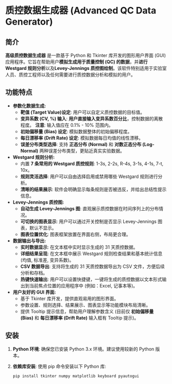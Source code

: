 # 质控数据生成器 (Advanced QC Data Generator)

## 简介

**高级质控数据生成器**  是一款基于 Python 和 Tkinter 库开发的图形用户界面 (GUI) 应用程序。它旨在帮助用户**模拟生成用于质量控制 (QC) 的数据**，并**进行 Westgard 规则分析**以及**Levey-Jennings 质控图绘制**。该软件特别适用于实验室人员、质控工程师以及任何需要进行质控数据分析和模拟的用户。

## 功能特点

* **参数化数据生成:**
    *  **靶值 (Target Value)设定**:  用户可以自定义质控数据的目标值。
    *  **变异系数 (CV, %) 输入**:  **用户直接输入变异系数百分比**，控制数据的离散程度。  **注意**:  输入值应在 0.1% - 10% 范围内。
    *  **初始偏移量 (Bias) 设定**:  模拟数据整体的初始偏移程度。
    *  **每日漂移率 (Drift Rate) 设定**:  模拟数据每日均值的线性漂移。
    *  **误差分布类型选择**:  支持 **正态分布 (Normal)** 和 **对数正态分布 (Log-Normal)** 两种误差分布类型，更贴近真实实验数据。
* **Westgard 规则分析:**
    *  内置 **7 条常用的 Westgard 质控规则**: 1-3s, 2-2s, R-4s, 3-1s, 4-1s, 7-t, 10x。
    *  **规则灵活选择**:  用户可以自由选择启用或禁用哪些 Westgard 规则进行分析。
    *  **清晰的结果展示**:  软件会明确显示每条规则是否被违反，并给出总结性提示信息。
* **Levey-Jennings 质控图:**
    *  **自动生成 Levey-Jennings 图**:  直观展示质控数据在时间序列上的分布情况。
    *  **可切换的图表显示**:  用户可以通过开关控制是否显示 Levey-Jennings 图表，默认不显示。
    *  **图表位置优化**:  图表框架放置在界面右侧，布局更合理。
* **数据输出与导出:**
    *  **实时数据显示**:  在文本框中实时显示生成的 31 天质控数据。
    *  **详细结果呈现**:  在文本框中展示 Westgard 规则检查结果和基本统计信息 (均值, 标准差, 变异系数)。
    *  **CSV 数据导出**:  支持将生成的 31 天质控数据导出为 CSV 文件，方便后续分析和存档。
    *  **热键快速输出**:  用户可以设置快捷键，一键将生成的质控数据以文本形式输出到当前焦点位置的应用程序中 (例如：Excel, 记事本等)。
* **用户友好的 GUI 界面:**
    *  基于 Tkinter 库开发，提供直观易用的图形界面。
    *  参数设置、规则选择、结果展示、图表显示等功能模块布局清晰。
    *  提供 Tooltip 提示信息，帮助用户理解参数含义 (目前仅 **初始偏移量 (Bias)** 和 **每日漂移率 (Drift Rate)** 输入框有 Tooltip 提示)。

## 安装

1. **Python 环境**:  确保您已安装 Python 3.x 环境。建议使用较新的 Python 版本。
2. **依赖库安装**:  使用 pip 命令安装以下 Python 库:

   ```bash
   pip install tkinter numpy matplotlib keyboard pyautogui
